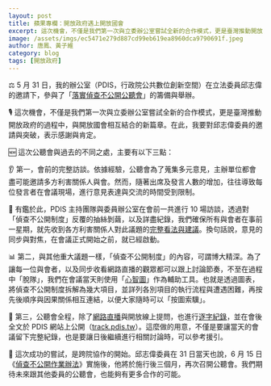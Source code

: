 ```yaml
---
layout: post
title: 蘋果專欄：開放政府遇上開放國會
excerpt: 這次機會，不僅是我們第一次與立委辦公室嘗試全新的合作模式，更是臺灣推動開放政府的過程中，與開放國會相互結合的新篇章。
image: /assets/imgs/ec5471e279d887cd99eb619ea8960dca9790691f.jpeg
author: 唐鳳、黃子維
category: blog
tags: [開放政府]
---
```


⚖️ 5 月 31 日，我的辦公室（PDIS，行政院公共數位創新空間）在立法委員邱志偉的邀請下，參與了「[落實偵查不公開公聽會](https://www.facebook.com/permalink.php?story_fbid=2677074105864517&id=1588286501409955)」的籌備與舉辦。

🎙️ 這次機會，不僅是我們第一次與立委辦公室嘗試全新的合作模式，更是臺灣推動開放政府的過程中，與開放國會相互結合的新篇章。在此，我要對邱志偉委員的邀請與突破，表示感謝與肯定。

🆕 這次公聽會與過去的不同之處，主要有以下三點：

👂 第一，會前的完整訪談。依據經驗，公聽會為了蒐集多元意見，主辦單位都會盡可能邀請多方利害關係人與會。然而，隨著出席及發言人數的增加，往往導致每位發言者在會議現場，進行意見表達與交流的時間受到限制。

💬 有鑑於此，PDIS 主持團隊與委員辦公室在會前一共進行 10 場訪談，透過對「偵查不公開制度」反覆的抽絲剝繭，以及詳盡紀錄，我們確保所有與會者在事前一星期，就先收到各方利害關係人對此議題的[完整看法與建議](https://docs.google.com/document/d/1mmEO8WPOzB8XDs4V0XMSmbO39I1ZkOZDTxks0J7cx-0/edit#heading=h.jgexw6fafmb)。換句話說，意見的同步與對焦，在會議正式開始之前，就已經啟動。

📊 第二，與其他重大議題一樣，「偵查不公開制度」的內容，可謂博大精深。為了讓每一位與會者，以及同步收看網路直播的觀眾都可以跟上討論節奏，不至在過程中「脫隊」，我們在會議當天則使用「[心智圖](https://miro.com/app/board/o9J_kx42gKI=/)」作為輔助工具。也就是透過圖表，將偵查不公開制度拆解為幾大項目，並詳列各別項目的執行流程與遭遇困難，再按先後順序與因果關係相互連結，以便大家隨時可以「按圖索驥」。

📜 第三，公聽會全程，除了[網路直播](https://www.youtube.com/watch?v=M4laQWtbK4o)與開放線上提問，也進行[逐字紀錄](https://sayit.pdis.nat.gov.tw/2019-05-31-%E8%90%BD%E5%AF%A6%E5%81%B5%E6%9F%A5%E4%B8%8D%E5%85%AC%E9%96%8B%E5%85%AC%E8%81%BD%E6%9C%83)，並在會後全文於 PDIS 網站上公開（[track.pdis.tw](https://track.pdis.tw/)）。這麼做的用意，不僅是要讓當天的會議留下完整紀錄，也是要讓日後繼續進行相關討論時，可以參考援引。

🚀 這次成功的嘗試，是跨院協作的開始。邱志偉委員在 31 日當天也說，6 月 15 日《[偵查不公開作業辦法](https://mojlaw.moj.gov.tw/LawContent.aspx?LSID=FL068478)》實施後，他將於施行後三個月，再次召開公聽會。我們期待未來跟其他委員的公聽會，也能夠有更多合作的可能。
